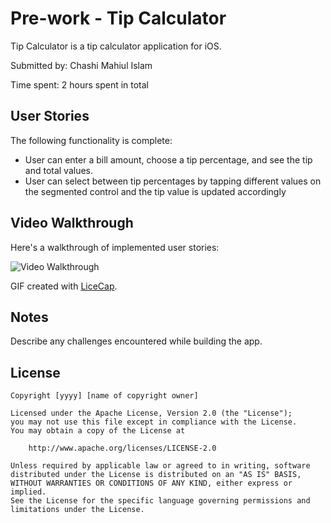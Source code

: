 # Pre-work - Tip Calculator

Tip Calculator is a tip calculator application for iOS.

Submitted by: Chashi Mahiul Islam

Time spent: 2 hours spent in total

## User Stories

The following functionality is complete:

* User can enter a bill amount, choose a tip percentage, and see the tip and total values.
* User can select between tip percentages by tapping different values on the segmented control and the tip value is updated accordingly

## Video Walkthrough

Here's a walkthrough of implemented user stories:

<img src='https://imgur.com/a/bBvTva8' title='Video Walkthrough' width='' alt='Video Walkthrough' />

GIF created with [LiceCap](http://www.cockos.com/licecap/).

## Notes

Describe any challenges encountered while building the app.

## License

    Copyright [yyyy] [name of copyright owner]

    Licensed under the Apache License, Version 2.0 (the "License");
    you may not use this file except in compliance with the License.
    You may obtain a copy of the License at

        http://www.apache.org/licenses/LICENSE-2.0

    Unless required by applicable law or agreed to in writing, software
    distributed under the License is distributed on an "AS IS" BASIS,
    WITHOUT WARRANTIES OR CONDITIONS OF ANY KIND, either express or implied.
    See the License for the specific language governing permissions and
    limitations under the License.

